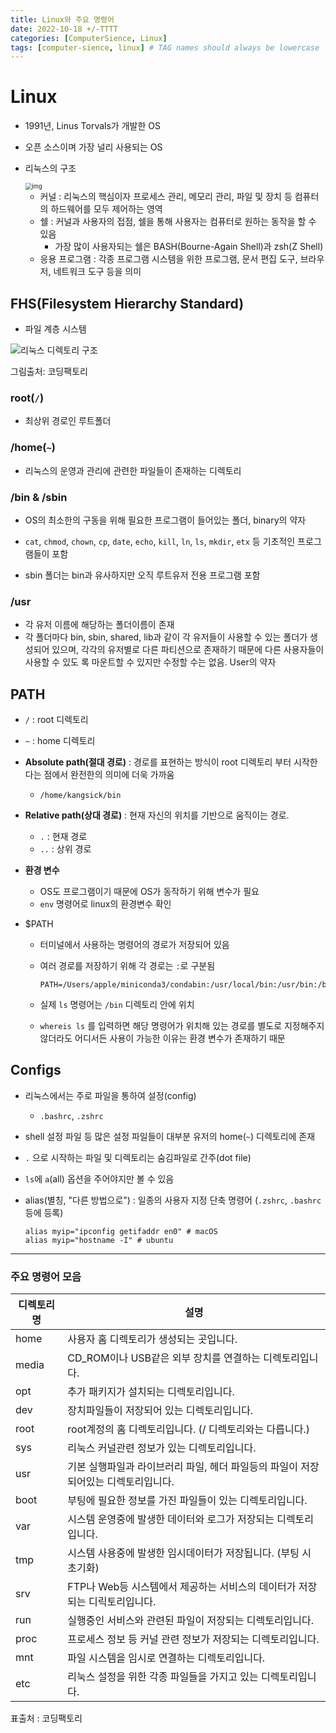 ```yaml
---
title: Linux와 주요 명령어
date: 2022-10-18 +/-TTTT
categories: [ComputerSience, Linux]
tags: [computer-sience, linux] # TAG names should always be lowercase
---
```


# Linux

- 1991년, Linus Torvals가 개발한 OS

- 오픈 소스이며 가장 널리 사용되는 OS

- 리눅스의 구조

  <img src="https://postfiles.pstatic.net/20140704_110/dlgusdn1592_140446209817789TCf_JPEG/kernel1.jpg?type=w2" alt="img" style="zoom:67%;" />

  - 커널 : 리눅스의 핵심이자 프로세스 관리, 메모리 관리, 파일 및 장치 등 컴퓨터의 하드웨어를 모두 제어하는 영역
  - 쉘 : 커널과 사용자의 접점, 쉘을 통해 사용자는 컴퓨터로 원하는 동작을 할 수 있음
    - 가장 많이 사용자되는 쉘은 BASH(Bourne-Again Shell)과 zsh(Z Shell)
  - 응용 프로그램 : 각종 프로그램 시스템을 위한 프로그램, 문서 편집 도구, 브라우저, 네트워크 도구 등을 의미

## FHS(Filesystem Hierarchy Standard)

- 파일 계층 시스템

![리눅스 디렉토리 구조](https://k.kakaocdn.net/dn/60Pqk/btqCzAxUrj1/HESwbbKOTk0wgX6JZAYpR1/img.png)

그림출처: 코딩팩토리

### root(`/`)

- 최상위 경로인 루트폴더

### /home(`~`)

- 리눅스의 운영과 관리에 관련한 파일들이 존재하는 디렉토리

### /bin & /sbin

- OS의 최소한의 구동을 위해 필요한 프로그램이 들어있는 폴더, binary의 약자

- `cat`, `chmod`, `chown`, `cp`, `date`, `echo`, `kill`, `ln`, `ls`, `mkdir`, `etx` 등 기초적인 프로그램들이 포함
- sbin 폴더는 bin과 유사하지만 오직 루트유저 전용 프로그램 포함

### **/usr**

- 각 유저 이름에 해당하는 폴더이름이 존재
- 각 폴더마다 bin, sbin, shared, lib과 같이 각 유저들이 사용할 수 있는 폴더가 생성되어 있으며, 각각의 유저별로 다른 파티션으로 존재하기 때문에 다른 사용자들이 사용할 수 있도 록 마운트할 수 있지만 수정할 수는 없음. User의 약자

## PATH

- `/` : root 디렉토리

- `~` : home 디렉토리

- **Absolute path(절대 경로)** : 경로를 표현하는 방식이 root 디렉토리 부터 시작한다는 점에서 완전한의 의미에 더욱 가까움

  - `/home/kangsick/bin`

- **Relative path(상대 경로)** : 현재 자신의 위치를 기반으로 움직이는 경로.

  - `.` : 현재 경로
  - `..` : 상위 경로

- **환경 변수**

  - OS도 프로그램이기 때문에 OS가 동작하기 위해 변수가 필요
  - `env` 명령어로 linux의 환경변수 확인

- $PATH

  - 터미널에서 사용하는 명령어의 경로가 저장되어 있음

  - 여러 경로를 저장하기 위해 각 경로는 `:`로 구분됨

    ```shell
    PATH=/Users/apple/miniconda3/condabin:/usr/local/bin:/usr/bin:/bin:/usr/sbin:/sbin
    ```

  - 실제 `ls` 명령어는 `/bin` 디렉토리 안에 위치

  - `whereis ls` 를 입력하면 해당 명령어가 위치해 있는 경로를 별도로 지정해주지 않더라도 어디서든 사용이 가능한 이유는 환경 변수가 존재하기 때문

## Configs

- 리눅스에서는 주로 파일을 통하여 설정(config)
  - `.bashrc`, `.zshrc`
- shell 설정 파일 등 많은 설정 파일들이 대부분 유저의 home(`~`) 디렉토리에 존재

- `.` 으로 시작하는 파일 및 디렉토리는 숨김파일로 간주(dot file)

- `ls`에 `a`(all) 옵션을 주어야지만 볼 수 있음

- alias(별칭, "다른 방법으로") : 일종의 사용자 지정 단축 명령어 (`.zshrc`, `.bashrc` 등에 등록)

  ```shell
  alias myip="ipconfig getifaddr en0" # macOS
  alias myip="hostname -I" # ubuntu
  ```

---

### 주요 명령어 모음

| 디렉토리 명 | 설명                                                                               |
| ----------- | ---------------------------------------------------------------------------------- |
| home        | 사용자 홈 디렉토리가 생성되는 곳입니다.                                            |
| media       | CD_ROM이나 USB같은 외부 장치를 연결하는 디렉토리입니다.                            |
| opt         | 추가 패키지가 설치되는 디렉토리입니다.                                             |
| dev         | 장치파일들이 저장되어 있는 디렉토리입니다.                                         |
| root        | root계정의 홈 디렉토리입니다. (/ 디렉토리와는 다릅니다.)                           |
| sys         | 리눅스 커널관련 정보가 있는 디렉토리입니다.                                        |
| usr         | 기본 실행파일과 라이브러리 파일, 헤더 파일등의 파일이 저장되어있는 디렉토리입니다. |
| boot        | 부팅에 필요한 정보를 가진 파일들이 있는 디렉토리입니다.                            |
| var         | 시스템 운영중에 발생한 데이터와 로그가 저장되는 디렉토리입니다.                    |
| tmp         | 시스템 사용중에 발생한 임시데이터가 저장됩니다. (부팅 시 초기화)                   |
| srv         | FTP나 Web등 시스템에서 제공하는 서비스의 데이터가 저장되는 디릭토리입니다.         |
| run         | 실행중인 서비스와 관련된 파일이 저장되는 디렉토리입니다.                           |
| proc        | 프로세스 정보 등 커널 관련 정보가 저장되는 디렉토리입니다.                         |
| mnt         | 파일 시스템을 임시로 연결하는 디렉토리입니다.                                      |
| etc         | 리눅스 설정을 위한 각종 파일들을 가지고 있는 디렉토리입니다.                       |

표출처 : 코딩팩토리
